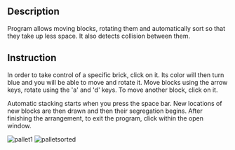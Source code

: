 ## Description

Program allows moving blocks, rotating them and automatically sort so that they take up less space.
It also detects collision between them.

## Instruction

In order to take control of a specific brick, click on it.
Its color will then turn blue and you will be able to move and rotate it.
Move blocks using the arrow keys, rotate using the 'a' and 'd' keys.
To move another block, click on it.

Automatic stacking starts when you press the space bar.
New locations of new blocks are then drawn and then their segregation begins.
After finishing the arrangement, to exit the program, click within the open window.

![pallet1](https://user-images.githubusercontent.com/21007638/80292202-fecbe780-8754-11ea-9ded-3bdea2d9b151.png)   ![palletsorted](https://user-images.githubusercontent.com/21007638/80292203-01c6d800-8755-11ea-96e5-d576da6d233d.png)
